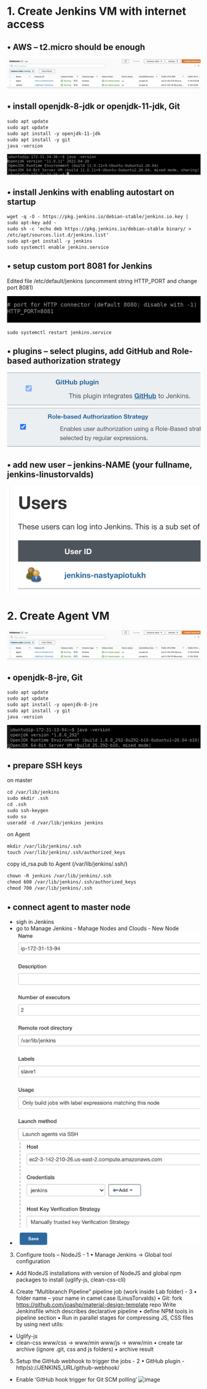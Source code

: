# 1.	 Create Jenkins VM with internet access 
## •	AWS – t2.micro should be enough

![Alt text](https://github.com/Piotukh/material-design-template/blob/master/Week2_CI_CD_tools/1.png)

## •	install openjdk-8-jdk or openjdk-11-jdk, Git

    sudo apt update
    sudo apt update
    sudo apt install -y openjdk-11-jdk
    sudo apt install -y git
    java -version
    
![Alt text](https://github.com/Piotukh/material-design-template/blob/master/Week2_CI_CD_tools/7.png)    
    
## •	install Jenkins with enabling autostart on startup

    wget -q -O - https://pkg.jenkins.io/debian-stable/jenkins.io.key | sudo apt-key add -
    sudo sh -c 'echo deb https://pkg.jenkins.io/debian-stable binary/ > /etc/apt/sources.list.d/jenkins.list'
    sudo apt-get install -y jenkins
    sudo systemctl enable jenkins.service

## •	setup custom port 8081 for Jenkins
Edited file /etc/default/jenkins (uncomment string HTTP_PORT and change port 8081)

![Alt text](https://github.com/Piotukh/material-design-template/blob/master/Week2_CI_CD_tools/2.png)

    sudo systemctl restart jenkins.service

## •	plugins – select plugins, add GitHub and Role-based authorization strategy

![Alt text](https://github.com/Piotukh/material-design-template/blob/master/Week2_CI_CD_tools/4.png)
![Alt text](https://github.com/Piotukh/material-design-template/blob/master/Week2_CI_CD_tools/5.png)

## •	add new user – jenkins-NAME (your fullname, jenkins-linustorvalds)

![Alt text](https://github.com/Piotukh/material-design-template/blob/master/Week2_CI_CD_tools/3.png)

# 2.	 Create Agent VM 

![Alt text](https://github.com/Piotukh/material-design-template/blob/master/Week2_CI_CD_tools/1.png)

## •	openjdk-8-jre, Git

    sudo apt update
    sudo apt update
    sudo apt install -y openjdk-8-jre
    sudo apt install -y git
    java -version
    
![Alt text](https://github.com/Piotukh/material-design-template/blob/master/Week2_CI_CD_tools/6.png)    

## •	prepare SSH keys
on master

    cd /var/lib/jenkins
    sudo mkdir .ssh
    cd .ssh
    sudo ssh-keygen
    sudo su
    useradd -d /var/lib/jenkins jenkins

on Agent 

    mkdir /var/lib/jenkins/.ssh
    touch /var/lib/jenkins/.ssh/authorized_keys
    
copy id_rsa.pub to Agent (/var/lib/jenkins/.ssh/) 

    chown -R jenkins /var/lib/jenkins/.ssh
    chmod 600 /var/lib/jenkins/.ssh/authorized_keys
    chmod 700 /var/lib/jenkins/.ssh

## •	connect agent to master node

+ sigh in Jenkins 
+ go to Manage Jenkins - Mahage Nodes and Clouds - New Node
+ ![Alt text](https://github.com/Piotukh/material-design-template/blob/master/Week2_CI_CD_tools/8.png)


3.	Configure tools – NodeJS - 1
•	Manage Jenkins -> Global tool configuration
-	Add NodeJS installations with version of NodeJS and global npm packages to install (uglify-js, clean-css-cli)
4.	Create “Multibranch Pipeline” pipeline job (work inside Lab folder) - 3
•	folder name – your name in camel case (LinusTorvalds)
•	Git: fork https://github.com/joashp/material-design-template repo
Write Jenkinsfile which describes declarative pipeline
•	define NPM tools in pipeline section
•	Run in parallel stages for compressing JS, CSS files by using next utils:
-	Uglify-js
-	clean-css
www/css -> www/min
www/js -> www/min
•	create tar archive (ignore .git, css and js folders)
•	archive result
5.	Setup the GitHub webhook to trigger the jobs - 2
•	GitHub plugin - http(s)://JENKINS_URL/github-webhook/
-	Enable ‘GitHub hook trigger for Git SCM polling’
![image](https://user-images.githubusercontent.com/63563263/137626393-4466fad9-b505-41d6-a9cc-5fc989dd572b.png)

